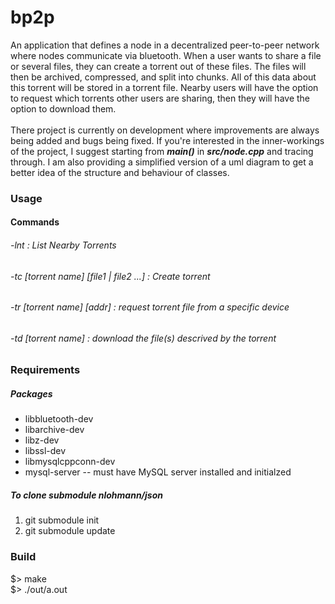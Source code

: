 # bp2p
An application that defines a node in a decentralized peer-to-peer network where nodes communicate via bluetooth.  When a user wants to share a file or several files, they can create a torrent out of these files.  The files will then be archived, compressed, and split into chunks.  All of this data about this torrent will be stored in a torrent file.  Nearby users will have the option to request which torrents other users are sharing, then they will have the option to download them.
<br><br>
There project is currently on development where improvements are always being added and bugs being fixed.  If you're interested in the inner-workings of the project, I suggest starting from **_main()_** in **_src/node.cpp_** and tracing through.  I am also providing a simplified version of a uml diagram to get a better idea of the structure and behaviour of classes.

### Usage
#### Commands
###### -lnt : List Nearby Torrents
###### -tc [torrent name] [file1 | file2 ...]  : Create torrent
###### -tr [torrent name] [addr] : request torrent file from a specific device
###### -td [torrent name] : download the file(s) descrived by the torrent

### Requirements

##### Packages
* libbluetooth-dev
* libarchive-dev
* libz-dev
* libssl-dev
* libmysqlcppconn-dev
* mysql-server -- must have MySQL server installed and initialzed

##### To clone submodule nlohmann/json
1. git submodule init
2. git submodule update

### Build
$> make<br>
$> ./out/a.out

